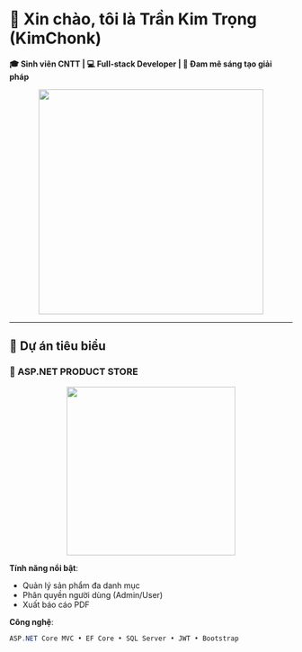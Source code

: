 # 🌟 **Xin chào, tôi là Trần Kim Trọng (KimChonk)**  
**🎓 Sinh viên CNTT | 💻 Full-stack Developer | 🚀 Đam mê sáng tạo giải pháp**  

<p align="center">
  <img src="https://media.giphy.com/media/QTfX9Ejfra3ZmNxh6B/giphy.gif" width="400">
</p>

---

## **🚀 Dự án tiêu biểu**

### **🛒 ASP.NET PRODUCT STORE**  
<p align="center">
  <img src="https://media.giphy.com/media/3o7TKSjRrfIPjeiVyY/giphy.gif" width="300">
</p>

**Tính năng nổi bật**:
- Quản lý sản phẩm đa danh mục
- Phân quyền người dùng (Admin/User)
- Xuất báo cáo PDF  

**Công nghệ**:  
```csharp
ASP.NET Core MVC • EF Core • SQL Server • JWT • Bootstrap
